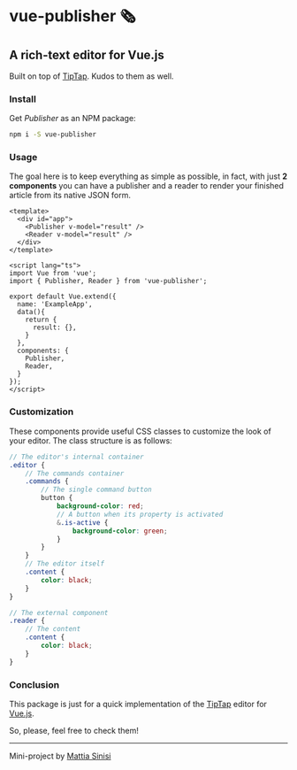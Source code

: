 # vue-publisher 🗞️
## A rich-text editor for Vue.js

Built on top of [TipTap](https://tiptap.dev). Kudos to them as well.

### Install

Get *Publisher* as an NPM package:

```bash
npm i -S vue-publisher
```

### Usage

The goal here is to keep everything as simple as possible, in fact, with just **2 components** you can have a publisher and a reader to render your finished article from its native JSON form.

```vue
<template>
  <div id="app">
    <Publisher v-model="result" />
    <Reader v-model="result" />
  </div>
</template>

<script lang="ts">
import Vue from 'vue';
import { Publisher, Reader } from 'vue-publisher';

export default Vue.extend({
  name: 'ExampleApp',
  data(){
    return {
      result: {},
    }
  },
  components: {
    Publisher,
    Reader,
  }
});
</script>
```

### Customization

These components provide useful CSS classes to customize the look of your editor. The class structure is as follows:

```scss
// The editor's internal container
.editor {
    // The commands container
    .commands {
        // The single command button
        button {
            background-color: red;
            // A button when its property is activated
            &.is-active {
                background-color: green;
            }
        }
    }
    // The editor itself
    .content {
        color: black;
    }
}

// The external component
.reader {
    // The content
    .content {
        color: black;
    }
}
```

### Conclusion

This package is just for a quick implementation of the [TipTap](https://tiptap.dev) editor for [Vue.js](https://vuejs.org).

So, please, feel free to check them!

---
Mini-project by [Mattia Sinisi](https://mattia.codes)
